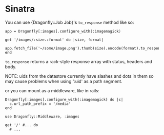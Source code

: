 Sinatra
=======
You can use {Dragonfly::Job Job}'s `to_response` method like so:

    app = Dragonfly[:images].configure_with(:imagemagick)

    get '/images/:size.:format' do |size, format|
      app.fetch_file('~/some/image.png').thumb(size).encode(format).to_response(env)
    end

`to_response` returns a rack-style response array with status, headers and body.

NOTE: uids from the datastore currently have slashes and dots in them so may cause problems when using ':uid' as
a path segment.

or you can mount as a middleware, like in rails:

    Dragonfly[:images].configure_with(:imagemagick) do |c|
      c.url_path_prefix = '/media'
    end

    use Dragonfly::Middleware, :images

    get '/' #... do
      # ...
